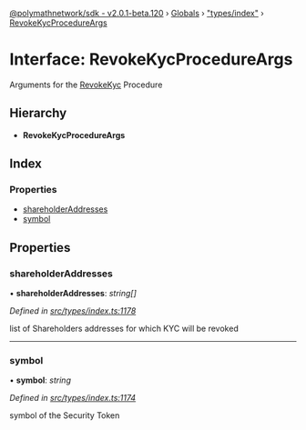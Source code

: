 [@polymathnetwork/sdk - v2.0.1-beta.120](../README.md) › [Globals](../globals.md) › ["types/index"](../modules/_types_index_.md) › [RevokeKycProcedureArgs](_types_index_.revokekycprocedureargs.md)

# Interface: RevokeKycProcedureArgs

Arguments for the [RevokeKyc](../enums/_types_index_.proceduretype.md#revokekyc) Procedure

## Hierarchy

- **RevokeKycProcedureArgs**

## Index

### Properties

- [shareholderAddresses](_types_index_.revokekycprocedureargs.md#shareholderaddresses)
- [symbol](_types_index_.revokekycprocedureargs.md#symbol)

## Properties

### shareholderAddresses

• **shareholderAddresses**: _string[]_

_Defined in [src/types/index.ts:1178](https://github.com/PolymathNetwork/polymath-sdk/blob/1da5bc5/src/types/index.ts#L1178)_

list of Shareholders addresses for which KYC will be revoked

---

### symbol

• **symbol**: _string_

_Defined in [src/types/index.ts:1174](https://github.com/PolymathNetwork/polymath-sdk/blob/1da5bc5/src/types/index.ts#L1174)_

symbol of the Security Token
